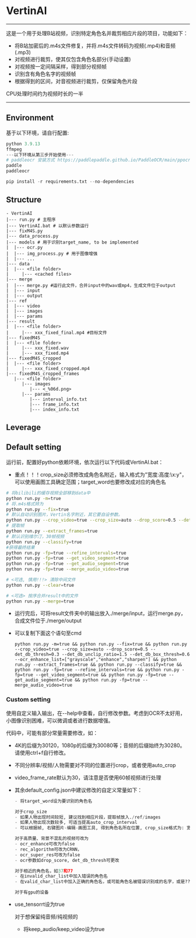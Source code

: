 # VertinAI

---

这是一个用于处理B站视频，识别特定角色名并裁剪相应片段的项目，功能如下：

- 将B站加密后的.m4s文件修复，并将.m4s文件转码为视频(.mp4)和音频(.mp3)
- 对视频进行裁剪，使其仅包含角色名部分(手动设置)
- 对视频按一定间隔采样，得到部分视频帧
- 识别含有角色名字的视频帧
- 根据得到的区间，对音视频进行裁剪，仅保留角色片段

CPU处理时间约为视频时长的一半

---

## Environment

基于以下环境，请自行配置:

```python
python 3.9.13
ffmpeg
---以下环境从第三步开始使用---
# paddleocr 安装方式 https://paddlepaddle.github.io/PaddleOCR/main/ppocr/installation.html#2-paddlepaddle-20
paddle
paddleocr

pip install -r requirements.txt --no-dependencies

```

## Structure

```
- VertinAI
|--- run.py # 主程序
|--- VertinAI.bat # 以默认参数运行
|--- fixM4S.py
|--- data_process.py
|--- models # 用于识别target_name, to be implemented
|  |--- ocr.py
|  |--- img_process.py # 用于图像增强
|  |--- ...
|--- data
|  |--- <file folder>
|     |--- <cached files>
|--- merge
|  |--- merge.py #运行此文件，合并input中的wav或mp4，生成文件位于output
|  |--- input
|  |--- output
|--- ref
|  |--- video
|  |--- images
|  |--- params
|--- result
|  |--- <file folder>
|     |--- xxx_fixed_final.mp4 #目标文件
|--- fixedM4S
|  |--- <file folder>
|     |--- xxx_fixed.wav
|     |--- xxx_fixed.mp4
|--- fixedM4S_cropped
|  |--- <file folder>
|     |--- xxx_fixed_cropped.mp4
|--- fixedM4S_cropped_frames
   |--- <file folder>
      |--- images
         |--- <_%06d.png>
      |--- params
         |--- interval_info.txt
         |--- frame_info.txt
         |--- index_info.txt
```



## Leverage

## Default setting

运行前，配置好python依赖环境，依次运行以下代码或VertinAI.bat：

- 重点！！！crop_size必须修改成角色名附近，输入格式为"宽度:高度:\x:y"，可以使用画图工具确定范围；target_word也要修改成对应的角色名

```bash
# 将bilibili的缓存视频全部移到data中
python run.py -m=true
# 将.m4s格式转为
python run.py --fix=true
# 默认自动识别图片，Vertin名字附近，其它要自设参数。
python run.py --crop_video=true --crop_size=auto --drop_score=0.5 --det_db_thresh=0.3 --det_db_unclip_ratio=1.5 --det_db_box_thresh=0.6 --ocr_enhance_list=["grayscale","enhance","sharpen"]
# 提取帧
python run.py --extract_frames=true
# 默认识别维尔汀，30帧视频
python run.py --classify=true
#获得最终结果
python run.py -fp=true --refine_intervals=true
python run.py -fp=true --get_video_segment=true
python run.py -fp=true --get_audio_segment=true
python run.py -fp=true --merge_audio_video=true

# <可选, 慎用!!!> 清除中间文件
python run.py --clear=true

# <可选> 按序合并result中的文件
python run.py --merge=true
```

- 运行完后，可将result文件夹中的输出放入./merge/input，运行merge.py，合成文件位于./merge/output

- 可以复制下面这个语句至cmd

  ```
  python run.py -m=true && python run.py --fix=true && python run.py --crop_video=true --crop_size=auto --drop_score=0.5 --det_db_thresh=0.3 --det_db_unclip_ratio=1.5 --det_db_box_thresh=0.6 --ocr_enhance_list=["grayscale","enhance","sharpen"] && python run.py --extract_frames=true && python run.py --classify=true && python run.py -fp=true --refine_intervals=true && python run.py -fp=true --get_video_segment=true && python run.py -fp=true --get_audio_segment=true && python run.py -fp=true --merge_audio_video=true
  ```

  

### Custom setting

使用自定义输入输出，在--help中查看，自行修改参数。考虑到OCR不太好用，小图像识别困难，可以微调或者进行数据增强。

代码中，可能有部分常量需要修改，如：

- 4K的后缀为30120，1080p的后缀为30080等；音频的后缀始终为30280。请使用ctrl+f自行修改。

- 不同分辨率/视频/人物需要对不同的位置进行crop，或者使用auto_crop

- video_frame_rate默认为30，请注意是否使用60帧视频进行处理

- 其余default_config.json中建议修改的自定义常量如下：

  ```python
  - 将target_word设为要识别的角色名
  
  对于crop_size
  - 如果人物出现时间较短, 建议找到相应片段，提取帧放入./ref/images
  - 如果人物出现次数较多, 可适当提高auto_crop_interval
  - 可以根据帧, 右键图片-编辑-画图工具, 得到角色名所在位置, crop_size格式为: 宽: 高: 左上x: 左上y
  
  对于高质量、背景不混乱的视频可改为
  - ocr_enhance可改为false
  - rec_algorithm可改为CRNN，
  - ocr_super_res可改为false
  - ocr参数如drop_score, det_db_thresh可更改
  
  对于相近的角色名，如37和77
  - 在invalid_char_list中加入错误的角色名
  - 在valid_char_list中加入正确的角色名，或可能角色名被错误识别成的名字，或是???这样的未知角色的名称
  
  对于有gpu的设备
  ```
- use_tensorrt设为true
  
  对于想保留纯音频/纯视频的
  - 将keep_audio/keep_video设为true
  ```
  
  
  ```

